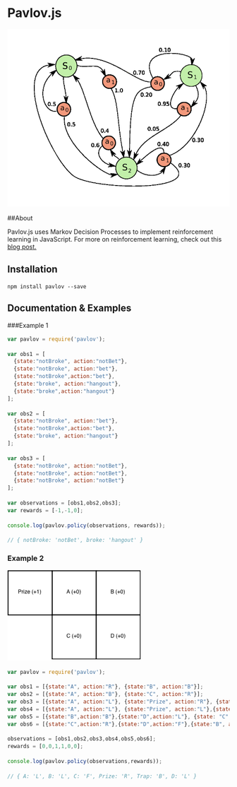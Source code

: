 # Pavlov.js

<img src="./MDP.png">

##About

Pavlov.js uses Markov Decision Processes to implement reinforcement learning in JavaScript. For more on reinforcement learning, check out this <a href="http://nepste.in/jekyll/update/2015/02/22/MDP.html">blog post.</a>

## Installation

`npm install pavlov --save`


## Documentation & Examples

###Example 1

```javascript
var pavlov = require('pavlov');

var obs1 = [
  {state:"notBroke", action:"notBet"},
  {state:"notBroke", action:"bet"},
  {state:"notBroke",action:"bet"},
  {state:"broke", action:"hangout"},
  {state:"broke",action:"hangout"}
];

var obs2 = [
  {state:"notBroke", action:"bet"},
  {state:"notBroke",action:"bet"},
  {state:"broke", action:"hangout"}
];

var obs3 = [
  {state:"notBroke", action:"notBet"},
  {state:"notBroke", action:"notBet"},
  {state:"notBroke", action:"notBet"}
];

var observations = [obs1,obs2,obs3];
var rewards = [-1,-1,0];

console.log(pavlov.policy(observations, rewards));

// { notBroke: 'notBet', broke: 'hangout' }

```


### Example 2

<img src="./example.png">

```javascript
var pavlov = require('pavlov');

var obs1 = [{state:"A", action:"R"}, {state:"B", action:"B"}];
var obs2 = [{state:"A", action:"B"}, {state:"C", action:"R"}];
var obs3 = [{state:"A", action:"L"}, {state:"Prize", action:"R"}, {state:"Trap", action:"F"}];
var obs4 = [{state:"A", action:"L"}, {state:"Prize", action:"L"},{state:"Trap", action:"B"}];
var obs5 = [{state:"B",action:"B"},{state:"D",action:"L"}, {state: "C",action:"F"}, {state:"A",action:"R"}];
var obs6 = [{state:"C",action:"R"},{state:"D",action:"F"},{state:"B", action:"L"}, {state:"A", action:"L"}];

observations = [obs1,obs2,obs3,obs4,obs5,obs6];
rewards = [0,0,1,1,0,0];

console.log(pavlov.policy(observations,rewards));

// { A: 'L', B: 'L', C: 'F', Prize: 'R', Trap: 'B', D: 'L' }

```
